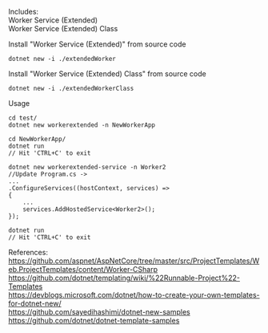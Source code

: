 
Includes:  
Worker Service (Extended)  
Worker Service (Extended) Class  

Install "Worker Service (Extended)" from source code
```
dotnet new -i ./extendedWorker
```

Install "Worker Service (Extended) Class" from source code
```
dotnet new -i ./extendedWorkerClass
```

Usage  
```
cd test/
dotnet new workerextended -n NewWorkerApp

cd NewWorkerApp/
dotnet run
// Hit 'CTRL+C' to exit

dotnet new workerextended-service -n Worker2
//Update Program.cs ->
...
.ConfigureServices((hostContext, services) =>
{
    ...
    services.AddHostedService<Worker2>();
});

dotnet run
// Hit 'CTRL+C' to exit
```

References:  
https://github.com/aspnet/AspNetCore/tree/master/src/ProjectTemplates/Web.ProjectTemplates/content/Worker-CSharp  
https://github.com/dotnet/templating/wiki/%22Runnable-Project%22-Templates  
https://devblogs.microsoft.com/dotnet/how-to-create-your-own-templates-for-dotnet-new/   
https://github.com/sayedihashimi/dotnet-new-samples  
https://github.com/dotnet/dotnet-template-samples  
